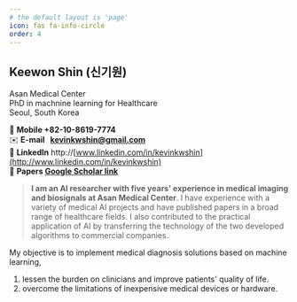 ```yaml
---
# the default layout is 'page'
icon: fas fa-info-circle
order: 4
---
```


<!-- > Add Markdown syntax content to file `_tabs/about.md`{: .filepath } and it will show up on this page.
{: .prompt-tip }
 -->

## **Keewon Shin (신기원)**
Asan Medical Center </br>
PhD in machnine learning for Healthcare </br>
Seoul, South Korea

📲 **Mobile    +82-10-8619-7774** </br>
✉️ **E-mail      [kevinkwshin@gmail.com](mailto:kevinkwshin@gmail.com)** </br>
🔗 **LinkedIn**  http://[www.linkedin.com/in/kevinkwshin](http://www.linkedin.com/in/kevinkwshin) </br>
📜 **Papers     [Google Scholar link](https://scholar.google.com/citations?user=prJCNYoAAAAJ&hl=en)** 


> **I am an AI researcher with five years' experience in medical imaging and biosignals at Asan Medical Center**. I have experience with a variety of medical AI projects and have published papers in a broad range of healthcare fields. I also contributed to the practical application of AI by transferring the technology of the two developed algorithms to commercial companies.

My objective is to implement medical diagnosis solutions based on machine learning,
1) lessen the burden on clinicians and improve patients' quality of life.
2) overcome the limitations of inexpensive medical devices or hardware.
